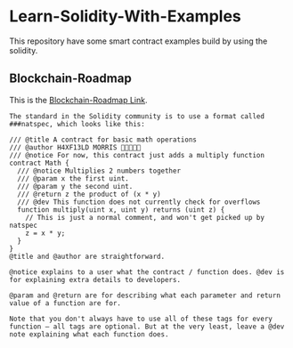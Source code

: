 # Learn-Solidity-With-Examples
This repository have some smart contract examples build by using the solidity.
## Blockchain-Roadmap
This is the [Blockchain-Roadmap Link](https://docs.google.com/document/d/19vNRerdEXhu3e8nsilW_Au4D9MRXqHaOWAGCKgXxwPc/edit?usp=sharing).


```shell
The standard in the Solidity community is to use a format called ###natspec, which looks like this:

/// @title A contract for basic math operations
/// @author H4XF13LD MORRIS 💯💯😎💯💯
/// @notice For now, this contract just adds a multiply function
contract Math {
  /// @notice Multiplies 2 numbers together
  /// @param x the first uint.
  /// @param y the second uint.
  /// @return z the product of (x * y)
  /// @dev This function does not currently check for overflows
  function multiply(uint x, uint y) returns (uint z) {
    // This is just a normal comment, and won't get picked up by natspec
    z = x * y;
  }
}
@title and @author are straightforward.

@notice explains to a user what the contract / function does. @dev is for explaining extra details to developers.

@param and @return are for describing what each parameter and return value of a function are for.

Note that you don't always have to use all of these tags for every function — all tags are optional. But at the very least, leave a @dev note explaining what each function does.
```
